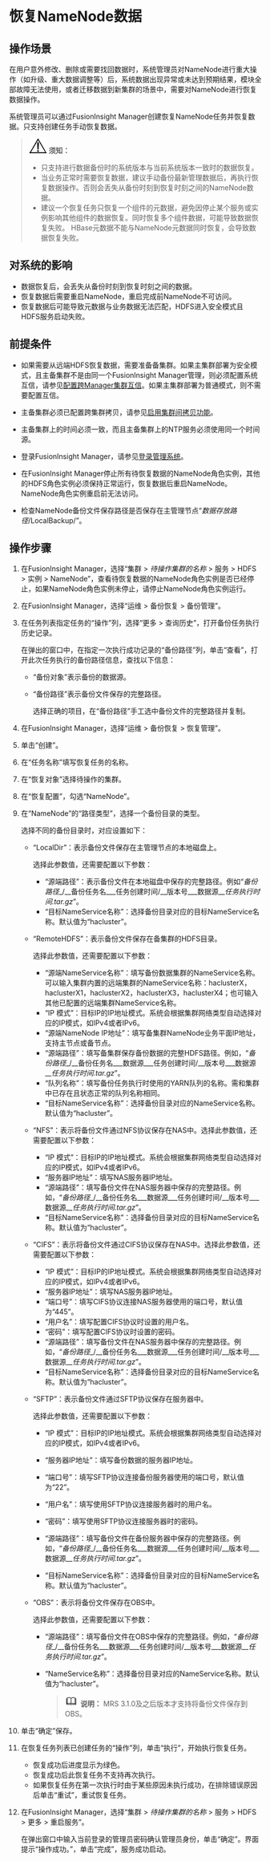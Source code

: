 # 恢复NameNode数据<a name="admin_guide_000222"></a>

## 操作场景<a name="s771e1306d6e5457ea74a77ad63b5d26b"></a>

在用户意外修改、删除或需要找回数据时，系统管理员对NameNode进行重大操作（如升级、重大数据调整等）后，系统数据出现异常或未达到预期结果，模块全部故障无法使用，或者迁移数据到新集群的场景中，需要对NameNode进行恢复数据操作。

系统管理员可以通过FusionInsight Manager创建恢复NameNode任务并恢复数据。只支持创建任务手动恢复数据。

>![](public_sys-resources/icon-notice.gif) **须知：** 
>-   只支持进行数据备份时的系统版本与当前系统版本一致时的数据恢复。
>-   当业务正常时需要恢复数据，建议手动备份最新管理数据后，再执行恢复数据操作。否则会丢失从备份时刻到恢复时刻之间的NameNode数据。
>-   建议一个恢复任务只恢复一个组件的元数据，避免因停止某个服务或实例影响其他组件的数据恢复。同时恢复多个组件数据，可能导致数据恢复失败。
>    HBase元数据不能与NameNode元数据同时恢复，会导致数据恢复失败。

## 对系统的影响<a name="s3d87a834c70a4833bd9f75d1f5ec3937"></a>

-   数据恢复后，会丢失从备份时刻到恢复时刻之间的数据。
-   恢复数据后需要重启NameNode，重启完成前NameNode不可访问。
-   恢复数据后可能导致元数据与业务数据无法匹配，HDFS进入安全模式且HDFS服务启动失败。

## 前提条件<a name="sb52fec7351f043f98e59e033bbef9ed5"></a>

-   如果需要从远端HDFS恢复数据，需要准备备集群。如果主集群部署为安全模式，且主备集群不是由同一个FusionInsight Manager管理，则必须配置系统互信，请参见[配置跨Manager集群互信](配置跨Manager集群互信.md)。如果主集群部署为普通模式，则不需要配置互信。

-   主备集群必须已配置跨集群拷贝，请参见[启用集群间拷贝功能](启用集群间拷贝功能.md)。
-   主备集群上的时间必须一致，而且主备集群上的NTP服务必须使用同一个时间源。
-   登录FusionInsight Manager，请参见[登录管理系统](登录管理系统.md)。
-   在FusionInsight Manager停止所有待恢复数据的NameNode角色实例，其他的HDFS角色实例必须保持正常运行，恢复数据后重启NameNode。NameNode角色实例重启前无法访问。
-   检查NameNode备份文件保存路径是否保存在主管理节点“_数据存放路径_/LocalBackup/”。

## 操作步骤<a name="s5be22bad11f74955ad3bfe3d3dc05064"></a>

1.  在FusionInsight Manager，选择“集群 \>  _待操作集群的名称_  \> 服务 \> HDFS \> 实例 \> NameNode”，查看待恢复数据的NameNode角色实例是否已经停止，如果NameNode角色实例未停止，请停止NameNode角色实例运行。
2.  在FusionInsight Manager，选择“运维 \> 备份恢复 \> 备份管理”。
3.  在任务列表指定任务的“操作”列，选择“更多 \> 查询历史”，打开备份任务执行历史记录。

    在弹出的窗口中，在指定一次执行成功记录的“备份路径”列，单击“查看”，打开此次任务执行的备份路径信息，查找以下信息：

    -   “备份对象”表示备份的数据源。
    -   “备份路径”表示备份文件保存的完整路径。

        选择正确的项目，在“备份路径”手工选中备份文件的完整路径并复制。

4.  在FusionInsight Manager，选择“运维 \> 备份恢复 \> 恢复管理”。
5.  单击“创建”。
6.  在“任务名称”填写恢复任务的名称。
7.  在“恢复对象”选择待操作的集群。
8.  在“恢复配置”，勾选“NameNode”。
9.  在“NameNode”的“路径类型”，选择一个备份目录的类型。

    选择不同的备份目录时，对应设置如下：

    -   “LocalDir”：表示备份文件保存在主管理节点的本地磁盘上。

        选择此参数值，还需要配置以下参数：

        -   “源端路径”：表示备份文件在本地磁盘中保存的完整路径。例如“_备份路径__/__备份任务名\___任务创建时间/__版本号\___数据源\___任务执行时间.tar.gz_”。
        -   “目标NameService名称”：选择备份目录对应的目标NameService名称。默认值为“hacluster”。

    -   “RemoteHDFS”：表示备份文件保存在备集群的HDFS目录。

        选择此参数值，还需要配置以下参数：

        -   “源端NameService名称”：填写备份数据集群的NameService名称。可以输入集群内置的远端集群的NameService名称：haclusterX，haclusterX1，haclusterX2，haclusterX3，haclusterX4；也可输入其他已配置的远端集群NameService名称。
        -   “IP 模式”：目标IP的IP地址模式。系统会根据集群网络类型自动选择对应的IP模式，如IPv4或者IPv6。
        -   “源端NameNode IP地址”：填写备集群NameNode业务平面IP地址，支持主节点或备节点。
        -   “源端路径”：填写备集群保存备份数据的完整HDFS路径。例如，“_备份路径__/__备份任务名\___数据源\___任务创建时间/__版本号\___数据源\___任务执行时间.tar.gz_”。
        -   “队列名称”：填写备份任务执行时使用的YARN队列的名称。需和集群中已存在且状态正常的队列名称相同。
        -   “目标NameService名称”：选择备份目录对应的NameService名称。默认值为“hacluster”。

    -   “NFS”：表示将备份文件通过NFS协议保存在NAS中。选择此参数值，还需要配置以下参数：
        -   “IP 模式”：目标IP的IP地址模式。系统会根据集群网络类型自动选择对应的IP模式，如IPv4或者IPv6。
        -   “服务器IP地址”：填写NAS服务器IP地址。
        -   “源端路径”：填写备份文件在NAS服务器中保存的完整路径。例如，“_备份路径__/__备份任务名\___数据源\___任务创建时间/__版本号\___数据源\___任务执行时间.tar.gz_”。
        -   “目标NameService名称”：选择备份目录对应的目标NameService名称。默认值为“hacluster”。

    -   “CIFS”：表示将备份文件通过CIFS协议保存在NAS中。选择此参数值，还需要配置以下参数：
        -   “IP 模式”：目标IP的IP地址模式。系统会根据集群网络类型自动选择对应的IP模式，如IPv4或者IPv6。
        -   “服务器IP地址”：填写NAS服务器IP地址。
        -   “端口号”：填写CIFS协议连接NAS服务器使用的端口号，默认值为“445”。
        -   “用户名”：填写配置CIFS协议时设置的用户名。
        -   “密码”：填写配置CIFS协议时设置的密码。
        -   “源端路径”：填写备份文件在NAS服务器中保存的完整路径。例如，“_备份路径__/__备份任务名\___数据源\___任务创建时间/__版本号\___数据源\___任务执行时间.tar.gz_”。
        -   “目标NameService名称”：选择备份目录对应的目标NameService名称。默认值为“hacluster”。

    -   “SFTP”：表示备份文件通过SFTP协议保存在服务器中。

        选择此参数值，还需要配置以下参数：

        -   “IP 模式”：目标IP的IP地址模式。系统会根据集群网络类型自动选择对应的IP模式，如IPv4或者IPv6。

        -   “服务器IP地址”：填写备份数据的服务器IP地址。
        -   “端口号”：填写SFTP协议连接备份服务器使用的端口号，默认值为“22”。
        -   “用户名”：填写使用SFTP协议连接服务器时的用户名。
        -   “密码”：填写使用SFTP协议连接服务器时的密码。
        -   “源端路径”：填写备份文件在备份服务器中保存的完整路径。例如，“_备份路径__/__备份任务名\___数据源\___任务创建时间/__版本号\___数据源\___任务执行时间.tar.gz_”。
        -   “目标NameService名称”：选择备份目录对应的目标NameService名称。默认值为“hacluster”。

    -   “OBS”：表示将备份文件保存在OBS中。

        选择此参数值，还需要配置以下参数：

        -   “源端路径”：填写备份文件在OBS中保存的完整路径。例如，“_备份路径__/__备份任务名\___数据源\___任务创建时间/__版本号\___数据源\___任务执行时间.tar.gz_”。
        -   “NameService名称”：选择备份目录对应的NameService名称。默认值为“hacluster”。

            >![](public_sys-resources/icon-note.gif) **说明：** 
            >MRS 3.1.0及之后版本才支持将备份文件保存到OBS。


10. 单击“确定”保存。
11. 在恢复任务列表已创建任务的“操作”列，单击“执行”，开始执行恢复任务。
    -   恢复成功后进度显示为绿色。
    -   恢复成功后此恢复任务不支持再次执行。
    -   如果恢复任务在第一次执行时由于某些原因未执行成功，在排除错误原因后单击“重试”，重试恢复任务。

12. 在FusionInsight Manager，选择“集群 \>  _待操作集群的名称_  \> 服务 \> HDFS \> 更多 \> 重启服务”。

    在弹出窗口中输入当前登录的管理员密码确认管理员身份，单击“确定”。界面提示“操作成功。”，单击“完成”，服务成功启动。


